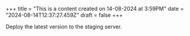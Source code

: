+++
title = "This is a content created on 14-08-2024 at 3:59PM"
date = "2024-08-14T12:37:27.459Z"
draft = false
+++

  Deploy the latest version to the staging server.
        